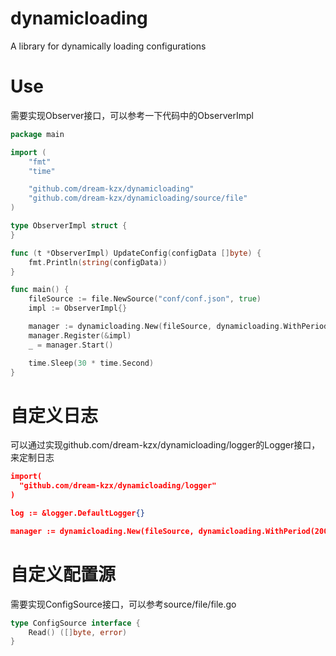 # dynamicloading

A library for dynamically loading configurations

# Use
需要实现Observer接口，可以参考一下代码中的ObserverImpl
```go
package main

import (
	"fmt"
	"time"

	"github.com/dream-kzx/dynamicloading"
	"github.com/dream-kzx/dynamicloading/source/file"
)

type ObserverImpl struct {
}

func (t *ObserverImpl) UpdateConfig(configData []byte) {
	fmt.Println(string(configData))
}

func main() {
	fileSource := file.NewSource("conf/conf.json", true)
	impl := ObserverImpl{}

	manager := dynamicloading.New(fileSource, dynamicloading.WithPeriod(2000))
	manager.Register(&impl)
	_ = manager.Start()

	time.Sleep(30 * time.Second)
}
```

# 自定义日志
可以通过实现github.com/dream-kzx/dynamicloading/logger的Logger接口，来定制日志
```json
import(
  "github.com/dream-kzx/dynamicloading/logger"
)

log := &logger.DefaultLogger{}

manager := dynamicloading.New(fileSource, dynamicloading.WithPeriod(2000), dynamicloading.WithLogger(log))
```

# 自定义配置源
需要实现ConfigSource接口，可以参考source/file/file.go
```go
type ConfigSource interface {
	Read() ([]byte, error)
}
```


